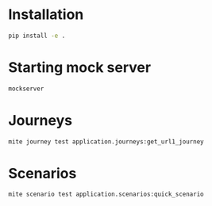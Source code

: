 # Installation

```bash
pip install -e .
```

# Starting mock server

```bash
mockserver
```

# Journeys

```bash
mite journey test application.journeys:get_url1_journey
```

# Scenarios

```bash
mite scenario test application.scenarios:quick_scenario
```